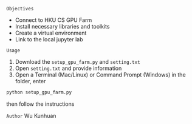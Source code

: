 ```Objectives```
* Connect to HKU CS GPU Farm
* Install necessary libraries and toolkits
* Create a virtual environment
* Link to the local jupyter lab


```Usage```

1. Download the ```setup_gpu_farm.py``` and ```setting.txt```
2. Open ```setting.txt``` and provide information
3. Open a Terminal (Mac/Linux) or Command Prompt (Windows) in the folder, enter 
```python
python setup_gpu_farm.py
```
then follow the instructions


```Author```
Wu Kunhuan
